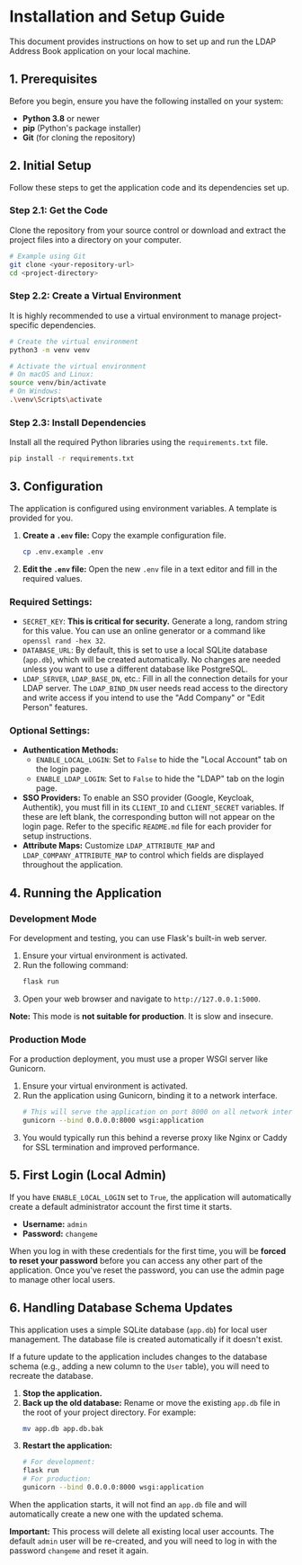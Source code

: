 # Installation and Setup Guide

This document provides instructions on how to set up and run the LDAP Address Book application on your local machine.

## 1. Prerequisites

Before you begin, ensure you have the following installed on your system:
* **Python 3.8** or newer
* **pip** (Python's package installer)
* **Git** (for cloning the repository)

## 2. Initial Setup

Follow these steps to get the application code and its dependencies set up.

### Step 2.1: Get the Code
Clone the repository from your source control or download and extract the project files into a directory on your computer.

```bash
# Example using Git
git clone <your-repository-url>
cd <project-directory>
```

### Step 2.2: Create a Virtual Environment
It is highly recommended to use a virtual environment to manage project-specific dependencies.

```bash
# Create the virtual environment
python3 -m venv venv

# Activate the virtual environment
# On macOS and Linux:
source venv/bin/activate
# On Windows:
.\venv\Scripts\activate
```

### Step 2.3: Install Dependencies
Install all the required Python libraries using the `requirements.txt` file.

```bash
pip install -r requirements.txt
```

## 3. Configuration

The application is configured using environment variables. A template is provided for you.

1.  **Create a `.env` file:** Copy the example configuration file.
    ```bash
    cp .env.example .env
    ```
2.  **Edit the `.env` file:** Open the new `.env` file in a text editor and fill in the required values.

### Required Settings:
* `SECRET_KEY`: **This is critical for security.** Generate a long, random string for this value. You can use an online generator or a command like `openssl rand -hex 32`.
* `DATABASE_URL`: By default, this is set to use a local SQLite database (`app.db`), which will be created automatically. No changes are needed unless you want to use a different database like PostgreSQL.
* `LDAP_SERVER`, `LDAP_BASE_DN`, etc.: Fill in all the connection details for your LDAP server. The `LDAP_BIND_DN` user needs read access to the directory and write access if you intend to use the "Add Company" or "Edit Person" features.

### Optional Settings:
* **Authentication Methods:**
    * `ENABLE_LOCAL_LOGIN`: Set to `False` to hide the "Local Account" tab on the login page.
    * `ENABLE_LDAP_LOGIN`: Set to `False` to hide the "LDAP" tab on the login page.
* **SSO Providers:** To enable an SSO provider (Google, Keycloak, Authentik), you must fill in its `CLIENT_ID` and `CLIENT_SECRET` variables. If these are left blank, the corresponding button will not appear on the login page. Refer to the specific `README.md` file for each provider for setup instructions.
* **Attribute Maps:** Customize `LDAP_ATTRIBUTE_MAP` and `LDAP_COMPANY_ATTRIBUTE_MAP` to control which fields are displayed throughout the application.

## 4. Running the Application

### Development Mode
For development and testing, you can use Flask's built-in web server.

1.  Ensure your virtual environment is activated.
2.  Run the following command:
    ```bash
    flask run
    ```
3.  Open your web browser and navigate to `http://127.0.0.1:5000`.

**Note:** This mode is **not suitable for production**. It is slow and insecure.

### Production Mode
For a production deployment, you must use a proper WSGI server like Gunicorn.

1.  Ensure your virtual environment is activated.
2.  Run the application using Gunicorn, binding it to a network interface.
    ```bash
    # This will serve the application on port 8000 on all network interfaces
    gunicorn --bind 0.0.0.0:8000 wsgi:application
    ```
3.  You would typically run this behind a reverse proxy like Nginx or Caddy for SSL termination and improved performance.

## 5. First Login (Local Admin)

If you have `ENABLE_LOCAL_LOGIN` set to `True`, the application will automatically create a default administrator account the first time it starts.

* **Username:** `admin`
* **Password:** `changeme`

When you log in with these credentials for the first time, you will be **forced to reset your password** before you can access any other part of the application. Once you've reset the password, you can use the admin page to manage other local users.

## 6. Handling Database Schema Updates

This application uses a simple SQLite database (`app.db`) for local user management. The database file is created automatically if it doesn't exist.

If a future update to the application includes changes to the database schema (e.g., adding a new column to the `User` table), you will need to recreate the database.

1.  **Stop the application.**
2.  **Back up the old database:** Rename or move the existing `app.db` file in the root of your project directory. For example:
    ```bash
    mv app.db app.db.bak
    ```
3.  **Restart the application:**
    ```bash
    # For development:
    flask run
    # For production:
    gunicorn --bind 0.0.0.0:8000 wsgi:application
    ```

When the application starts, it will not find an `app.db` file and will automatically create a new one with the updated schema.

**Important:** This process will delete all existing local user accounts. The default `admin` user will be re-created, and you will need to log in with the password `changeme` and reset it again.

